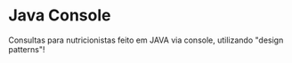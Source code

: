# Java Console
 Consultas para nutricionistas feito em JAVA via console, utilizando "design patterns"!
